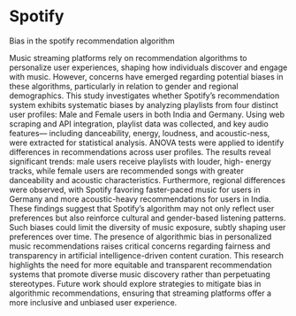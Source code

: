 # Spotify
Bias in the spotify recommendation algorithm 


Music streaming platforms rely on recommendation algorithms to personalize user experiences, shaping how individuals discover and engage with music. However, concerns have emerged regarding potential biases in these algorithms, particularly in relation to gender and regional demographics. This study investigates whether Spotify’s recommendation system exhibits systematic biases by analyzing playlists from four distinct user profiles: Male and Female users in both India and Germany.
Using web scraping and API integration, playlist data was collected, and key audio features— including danceability, energy, loudness, and acoustic-ness, were extracted for statistical analysis. ANOVA tests were applied to identify differences in recommendations across user profiles. The results reveal significant trends: male users receive playlists with louder, high- energy tracks, while female users are recommended songs with greater danceability and acoustic characteristics. Furthermore, regional differences were observed, with Spotify favoring faster-paced music for users in Germany and more acoustic-heavy recommendations for users in India.
These findings suggest that Spotify’s algorithm may not only reflect user preferences but also reinforce cultural and gender-based listening patterns. Such biases could limit the diversity of music exposure, subtly shaping user preferences over time. The presence of algorithmic bias in personalized music recommendations raises critical concerns regarding fairness and transparency in artificial intelligence-driven content curation.
This research highlights the need for more equitable and transparent recommendation systems that promote diverse music discovery rather than perpetuating stereotypes. Future work should explore strategies to mitigate bias in algorithmic recommendations, ensuring that streaming platforms offer a more inclusive and unbiased user experience.

